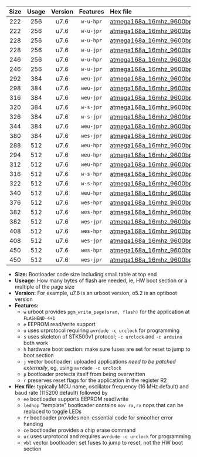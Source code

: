 |Size|Usage|Version|Features|Hex file|
|:-:|:-:|:-:|:-:|:--|
|222|256|u7.6|`w-u-hpr`|[atmega168a_16mhz_9600bps_ur.hex](https://raw.githubusercontent.com/stefanrueger/urboot/main/atmega168a_16mhz_9600bps_ur.hex)|
|222|256|u7.6|`w-u-jpr`|[atmega168a_16mhz_9600bps_ur_vbl.hex](https://raw.githubusercontent.com/stefanrueger/urboot/main/atmega168a_16mhz_9600bps_ur_vbl.hex)|
|228|256|u7.6|`w-u-hpr`|[atmega168a_16mhz_9600bps_lednop_ur.hex](https://raw.githubusercontent.com/stefanrueger/urboot/main/atmega168a_16mhz_9600bps_lednop_ur.hex)|
|228|256|u7.6|`w-u-jpr`|[atmega168a_16mhz_9600bps_lednop_ur_vbl.hex](https://raw.githubusercontent.com/stefanrueger/urboot/main/atmega168a_16mhz_9600bps_lednop_ur_vbl.hex)|
|246|256|u7.6|`w-u-hpr`|[atmega168a_16mhz_9600bps_lednop_fr_ur.hex](https://raw.githubusercontent.com/stefanrueger/urboot/main/atmega168a_16mhz_9600bps_lednop_fr_ur.hex)|
|246|256|u7.6|`w-u-jpr`|[atmega168a_16mhz_9600bps_lednop_fr_ur_vbl.hex](https://raw.githubusercontent.com/stefanrueger/urboot/main/atmega168a_16mhz_9600bps_lednop_fr_ur_vbl.hex)|
|292|384|u7.6|`weu-jpr`|[atmega168a_16mhz_9600bps_ee_ur_vbl.hex](https://raw.githubusercontent.com/stefanrueger/urboot/main/atmega168a_16mhz_9600bps_ee_ur_vbl.hex)|
|298|384|u7.6|`weu-jpr`|[atmega168a_16mhz_9600bps_ee_lednop_ur_vbl.hex](https://raw.githubusercontent.com/stefanrueger/urboot/main/atmega168a_16mhz_9600bps_ee_lednop_ur_vbl.hex)|
|316|384|u7.6|`weu-jpr`|[atmega168a_16mhz_9600bps_ee_lednop_fr_ur_vbl.hex](https://raw.githubusercontent.com/stefanrueger/urboot/main/atmega168a_16mhz_9600bps_ee_lednop_fr_ur_vbl.hex)|
|320|384|u7.6|`w-s-jpr`|[atmega168a_16mhz_9600bps_vbl.hex](https://raw.githubusercontent.com/stefanrueger/urboot/main/atmega168a_16mhz_9600bps_vbl.hex)|
|326|384|u7.6|`w-s-jpr`|[atmega168a_16mhz_9600bps_lednop_vbl.hex](https://raw.githubusercontent.com/stefanrueger/urboot/main/atmega168a_16mhz_9600bps_lednop_vbl.hex)|
|344|384|u7.6|`weu-jpr`|[atmega168a_16mhz_9600bps_ee_lednop_fr_ce_ur_vbl.hex](https://raw.githubusercontent.com/stefanrueger/urboot/main/atmega168a_16mhz_9600bps_ee_lednop_fr_ce_ur_vbl.hex)|
|380|384|u7.6|`wes-jpr`|[atmega168a_16mhz_9600bps_ee_vbl.hex](https://raw.githubusercontent.com/stefanrueger/urboot/main/atmega168a_16mhz_9600bps_ee_vbl.hex)|
|288|512|u7.6|`weu-hpr`|[atmega168a_16mhz_9600bps_ee_ur.hex](https://raw.githubusercontent.com/stefanrueger/urboot/main/atmega168a_16mhz_9600bps_ee_ur.hex)|
|294|512|u7.6|`weu-hpr`|[atmega168a_16mhz_9600bps_ee_lednop_ur.hex](https://raw.githubusercontent.com/stefanrueger/urboot/main/atmega168a_16mhz_9600bps_ee_lednop_ur.hex)|
|312|512|u7.6|`weu-hpr`|[atmega168a_16mhz_9600bps_ee_lednop_fr_ur.hex](https://raw.githubusercontent.com/stefanrueger/urboot/main/atmega168a_16mhz_9600bps_ee_lednop_fr_ur.hex)|
|316|512|u7.6|`w-s-hpr`|[atmega168a_16mhz_9600bps.hex](https://raw.githubusercontent.com/stefanrueger/urboot/main/atmega168a_16mhz_9600bps.hex)|
|322|512|u7.6|`w-s-hpr`|[atmega168a_16mhz_9600bps_lednop.hex](https://raw.githubusercontent.com/stefanrueger/urboot/main/atmega168a_16mhz_9600bps_lednop.hex)|
|340|512|u7.6|`weu-hpr`|[atmega168a_16mhz_9600bps_ee_lednop_fr_ce_ur.hex](https://raw.githubusercontent.com/stefanrueger/urboot/main/atmega168a_16mhz_9600bps_ee_lednop_fr_ce_ur.hex)|
|376|512|u7.6|`wes-hpr`|[atmega168a_16mhz_9600bps_ee.hex](https://raw.githubusercontent.com/stefanrueger/urboot/main/atmega168a_16mhz_9600bps_ee.hex)|
|382|512|u7.6|`wes-hpr`|[atmega168a_16mhz_9600bps_ee_lednop.hex](https://raw.githubusercontent.com/stefanrueger/urboot/main/atmega168a_16mhz_9600bps_ee_lednop.hex)|
|382|512|u7.6|`wes-jpr`|[atmega168a_16mhz_9600bps_ee_lednop_vbl.hex](https://raw.githubusercontent.com/stefanrueger/urboot/main/atmega168a_16mhz_9600bps_ee_lednop_vbl.hex)|
|408|512|u7.6|`wes-hpr`|[atmega168a_16mhz_9600bps_ee_lednop_fr.hex](https://raw.githubusercontent.com/stefanrueger/urboot/main/atmega168a_16mhz_9600bps_ee_lednop_fr.hex)|
|408|512|u7.6|`wes-jpr`|[atmega168a_16mhz_9600bps_ee_lednop_fr_vbl.hex](https://raw.githubusercontent.com/stefanrueger/urboot/main/atmega168a_16mhz_9600bps_ee_lednop_fr_vbl.hex)|
|450|512|u7.6|`wes-hpr`|[atmega168a_16mhz_9600bps_ee_lednop_fr_ce.hex](https://raw.githubusercontent.com/stefanrueger/urboot/main/atmega168a_16mhz_9600bps_ee_lednop_fr_ce.hex)|
|450|512|u7.6|`wes-jpr`|[atmega168a_16mhz_9600bps_ee_lednop_fr_ce_vbl.hex](https://raw.githubusercontent.com/stefanrueger/urboot/main/atmega168a_16mhz_9600bps_ee_lednop_fr_ce_vbl.hex)|

- **Size:** Bootloader code size including small table at top end
- **Useage:** How many bytes of flash are needed, ie, HW boot section or a multiple of the page size
- **Version:** For example, u7.6 is an urboot version, o5.2 is an optiboot version
- **Features:**
  + `w` urboot provides `pgm_write_page(sram, flash)` for the application at `FLASHEND-4+1`
  + `e` EEPROM read/write support
  + `u` uses urprotocol requiring `avrdude -c urclock` for programming
  + `s` uses skeleton of STK500v1 protocol; `-c urclock` and `-c arduino` both work
  + `h` hardware boot section: make sure fuses are set for reset to jump to boot section
  + `j` vector bootloader: uploaded applications *need to be patched externally*, eg, using `avrdude -c urclock`
  + `p` bootloader protects itself from being overwritten
  + `r` preserves reset flags for the application in the register R2
- **Hex file:** typically MCU name, oscillator frequency (16 MHz default) and baud rate (115200 default) followed by
  + `ee` bootloader supports EEPROM read/write
  + `lednop` "template" bootloader contains `mov rx,rx` nops that can be replaced to toggle LEDs
  + `fr` bootloader provides non-essential code for smoother error handing
  + `ce` bootloader provides a chip erase command
  + `ur` uses urprotocol and requires `avrdude -c urclock` for programming
  + `vbl` vector bootloader: set fuses to jump to reset, not the HW boot section
